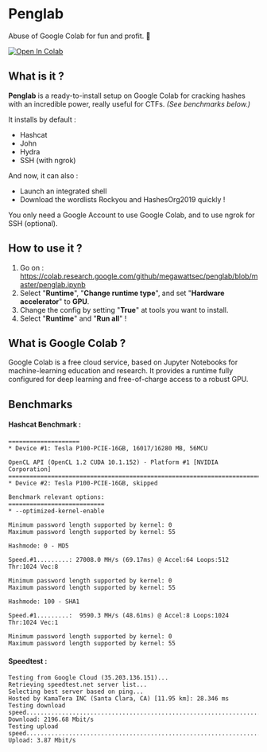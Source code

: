 # Penglab
Abuse of Google Colab for fun and profit. 🐧

[![Open In Colab](https://colab.research.google.com/assets/colab-badge.svg)](https://colab.research.google.com/github/megawattsec/penglab/blob/master/penglab.ipynb)

## What is it ?

**Penglab** is a ready-to-install setup on Google Colab for cracking hashes with an incredible power, really useful for CTFs. *(See benchmarks below.)*

It installs by default :
* Hashcat
* John
* Hydra
* SSH (with ngrok)

And now, it can also :
* Launch an integrated shell
* Download the wordlists Rockyou and HashesOrg2019 quickly !

You only need a Google Account to use Google Colab, and to use ngrok for SSH (optional).

## How to use it ?
1. Go on : https://colab.research.google.com/github/megawattsec/penglab/blob/master/penglab.ipynb
2. Select "**Runtime**", "**Change runtime type**", and set "**Hardware accelerator**" to **GPU**.
3. Change the config by setting "**True**" at tools you want to install.
4. Select "**Runtime**" and "**Run all**" !

## What is Google Colab ?
Google Colab is a free cloud service, based on Jupyter Notebooks for machine-learning education and research. It provides a runtime fully configured for deep learning and free-of-charge access to a robust GPU.

## Benchmarks

#### Hashcat Benchmark :
```CUDA API (CUDA 10.1)
====================
* Device #1: Tesla P100-PCIE-16GB, 16017/16280 MB, 56MCU

OpenCL API (OpenCL 1.2 CUDA 10.1.152) - Platform #1 [NVIDIA Corporation]
========================================================================
* Device #2: Tesla P100-PCIE-16GB, skipped

Benchmark relevant options:
===========================
* --optimized-kernel-enable

Minimum password length supported by kernel: 0
Maximum password length supported by kernel: 55

Hashmode: 0 - MD5

Speed.#1.........: 27008.0 MH/s (69.17ms) @ Accel:64 Loops:512 Thr:1024 Vec:8

Minimum password length supported by kernel: 0
Maximum password length supported by kernel: 55

Hashmode: 100 - SHA1

Speed.#1.........:  9590.3 MH/s (48.61ms) @ Accel:8 Loops:1024 Thr:1024 Vec:1

Minimum password length supported by kernel: 0
Maximum password length supported by kernel: 55
```

#### Speedtest :

```Retrieving speedtest.net configuration...
Testing from Google Cloud (35.203.136.151)...
Retrieving speedtest.net server list...
Selecting best server based on ping...
Hosted by KamaTera INC (Santa Clara, CA) [11.95 km]: 28.346 ms
Testing download speed................................................................................
Download: 2196.68 Mbit/s
Testing upload speed......................................................................................................
Upload: 3.87 Mbit/s
```

